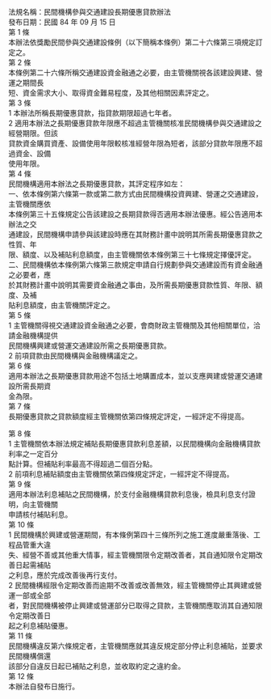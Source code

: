 法規名稱：民間機構參與交通建設長期優惠貸款辦法  
發布日期：民國 84 年 09 月 15 日  
第 1 條  
本辦法依獎勵民間參與交通建設條例（以下簡稱本條例）第二十六條第三項規定訂定之。  
第 2 條  
本條例第二十六條所稱交通建設資金融通之必要，由主管機關視各該建設興建、營運之期間長  
短、資金需求大小、取得資金難易程度，及其他相關因素評定之。  
第 3 條  
1 本辦法所稱長期優惠貸款，指貸款期限超過七年者。  
2 適用本辦法之長期優惠貸款年限應不超過主管機關核准民間機構參與交通建設之經營期限。但該  
貸款資金購買資產、設備使用年限較核准經營年限為短者，該部分貸款年限應不超過資金、設備  
使用年限。  
第 4 條  
民間機構適用本辦法之長期優惠貸款，其評定程序如左：  
一、依本條例第六條第一款或第二款方式由民間機構投資興建、營運之交通建設，主管機關應依  
本條例第三十五條規定公告該建設之長期貸款得否適用本辦法優惠。經公告適用本辦法之交  
通建設，民間機構申請參與該建設時應在其財務計畫中說明其所需長期優惠貸款之性質、年  
限、額度、以及補貼利息額度，由主管機關依本條例第三十七條規定擇優評定。  
二、民間機構依本條例第六條第三款規定申請自行規劃參與交通建設而有資金融通之必要者，應  
於其財務計畫中說明其需要資金融通之事由，及所需長期優惠貸款性質、年限、額度、及補  
貼利息額度，由主管機關評定之。  
第 5 條  
1 主管機關得視交通建設資金融通之必要，會商財政主管機關及其他相關單位，洽請金融機構提供  
民間機構興建或營運交通建設所需之長期優惠貸款。  
2 前項貸款由民間機構與金融機構議定之。  
第 6 條  
適用本辦法之長期優惠貸款用途不包括土地購置成本，並以支應興建或營運交通建設所需長期資  
金為限。  
第 7 條  
長期優惠貸款之貸款額度經主管機關依第四條規定評定，一經評定不得提高。  


第 8 條  
1 主管機關依本辦法規定補貼長期優惠貸款利息差額，以民間機構向金融機構貸款利率之一定百分  
點計算。但補貼利率最高不得超過二個百分點。  
2 前項利息補貼額度由主管機關依第四條規定評定，一經評定不得提高。  
第 9 條  
適用本辦法利息補貼之民間機構，於支付金融機構貸款利息後，檢具利息支付證明，向主管機關  
申請核付補貼利息。  
第 10 條  
1 民間機構於興建或營運期間，有本條例第四十三條所列之施工進度嚴重落後、工程品管重大違  
失、經營不善或其他重大情事，經主管機關限令定期改善者，其自通知限令定期改善日起需補貼  
之利息，應於完成改善後再行支付。  
2 民間機構經限令定期改善而逾期不改善或改善無效，經主管機關停止其興建或營運一部或全部  
者，對民間機構被停止興建或營運部分已取得之貸款，主管機關應取消其自通知限令定期改善日  
起之利息補貼優惠。  
第 11 條  
民間機構違反第六條規定者，主管機關應就其違反規定部分停止利息補貼，並要求民間機構償還  
該部分自違反日起已補貼之利息，並收取約定之違約金。  
第 12 條  
本辦法自發布日施行。  


